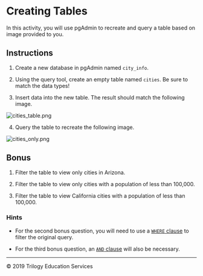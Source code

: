 # Creating Tables

In this activity, you will use pgAdmin to recreate and query a table based on image provided to you.

## Instructions

1. Create a new database in pgAdmin named `city_info`.

2. Using the query tool, create an empty table named `cities`. Be sure to match the data types!

3. Insert data into the new table. The result should match the following image.

![cities_table.png](Images/cities_table.png)

4. Query the table to recreate the following image.

![cities_only.png](Images/cities_only.png)

## Bonus

1. Filter the table to view only cities in Arizona.

1. Filter the table to view only cities with a population of less than 100,000.

1. Filter the table to view California cities with a population of less than 100,000.

### Hints

* For the second bonus question, you will need to use a [`WHERE` clause](https://www.tutorialspoint.com/sql/sql-where-clause.htm) to filter the original query.

* For the third bonus question, an [`AND` clause](https://www.tutorialspoint.com/sql/sql-and-or-clauses.htm) will also be necessary.

- - -
© 2019 Trilogy Education Services
